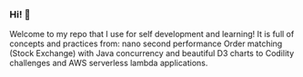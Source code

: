 ### Hi!  👋


Welcome to my repo that I use for self development and learning! It is full of concepts and practices from: nano second performance Order matching (Stock Exchange) with Java concurrency and beautiful D3 charts to Codility challenges and AWS serverless lambda applications.

<!--
**gsaukov/gsaukov** is a ✨ _special_ ✨ repository because its `README.md` (this file) appears on your GitHub profile.

Here are some ideas to get you started:

- 🔭 I’m currently working on ...
- 🌱 I’m currently learning ...
- 👯 I’m looking to collaborate on ...
- 🤔 I’m looking for help with ...
- 💬 Ask me about ...
- 📫 How to reach me: ...
- 😄 Pronouns: ...
- ⚡ Fun fact: ...
-->
